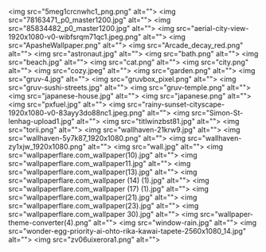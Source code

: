 <img src="5meg1crcnwhc1_png.png" alt=""\>
<img src="78163471_p0_master1200.jpg" alt=""\>
<img src="85834482_p0_master1200.jpg" alt=""\>
<img src="aerial-city-view-1920x1080-v0-wibfsrqm71qc1.jpeg.png" alt=""\>
<img src="ApasheWallpaper.png" alt=""\>
<img src="Arcade_decay_red.png" alt=""\>
<img src="astronaut.jpg" alt=""\>
<img src="bath.png" alt=""\>
<img src="beach.jpg" alt=""\>
<img src="cat.png" alt=""\>
<img src="city.png" alt=""\>
<img src="cozy.jpeg" alt=""\>
<img src="garden.png" alt=""\>
<img src="gruv-4.jpg" alt=""\>
<img src="gruvbox_pixel.png" alt=""\>
<img src="gruv-sushi-streets.jpg" alt=""\>
<img src="gruv-temple.png" alt=""\>
<img src="japanese-house.jpg" alt=""\>
<img src="japanese.png" alt=""\>
<img src="pxfuel.jpg" alt=""\>
<img src="rainy-sunset-cityscape-1920x1080-v0-83ayy3do88nc1.jpeg.png" alt=""\>
<img src="Simon-St-lenhag-upload1.jpg" alt=""\>
<img src="titlwinzbst81.jpg" alt=""\>
<img src="torii.png" alt=""\>
<img src="wallhaven-21krw9.jpg" alt=""\>
<img src="wallhaven-5y7k87_1920x1080.png" alt=""\>
<img src="wallhaven-zy1xjw_1920x1080.png" alt=""\>
<img src="wall.jpg" alt=""\>
<img src="wallpaperflare.com_wallpaper(10).jpg" alt=""\>
<img src="wallpaperflare.com_wallpaper11.jpg" alt=""\>
<img src="wallpaperflare.com_wallpaper(13).jpg" alt=""\>
<img src="wallpaperflare.com_wallpaper (14) (1).jpg" alt=""\>
<img src="wallpaperflare.com_wallpaper (17) (1).jpg" alt=""\>
<img src="wallpaperflare.com_wallpaper(21).jpg" alt=""\>
<img src="wallpaperflare.com_wallpaper(23).jpg" alt=""\>
<img src="wallpaperflare.com_wallpaper 30).jpg" alt=""\>
<img src="wallpaper-theme-converter(4).png" alt=""\>
<img src="window-rain.jpg" alt=""\>
<img src="wonder-egg-priority-ai-ohto-rika-kawai-tapete-2560x1080_14.jpg" alt=""\>
<img src="zv06uixerora1.png" alt=""\>
